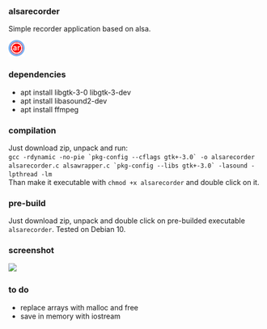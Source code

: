 ### alsarecorder
Simple recorder application based on alsa.  
  
![Alsa Recorder Logo](/media/alsarecorder-icon.png)

### dependencies
* apt install libgtk-3-0 libgtk-3-dev
* apt install libasound2-dev
* apt install ffmpeg

### compilation
Just download zip, unpack and run:  
```gcc -rdynamic -no-pie `pkg-config --cflags gtk+-3.0` -o alsarecorder alsarecorder.c alsawrapper.c `pkg-config --libs gtk+-3.0` -lasound -lpthread -lm```  
Than make it executable with ```chmod +x alsarecorder``` and double click on it.

### pre-build
Just download zip, unpack and double click on pre-builded executable ```alsarecorder```. Tested on Debian 10.

### screenshot
<img src="/media/screenshot.png" width="300" />

### to do
* replace arrays with malloc and free  
* save in memory with iostream  
